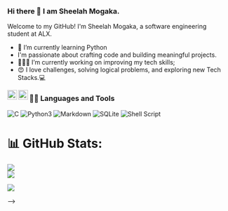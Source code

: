 ### Hi there 👋 I am Sheelah Mogaka.

Welcome to my GitHub! I'm Sheelah Mogaka, a software engineering student at ALX.

- 🌱 I’m currently learning Python
- I'm passionate about crafting code and building meaningful projects. 
- 👨🏽‍💻 I’m currently working on improving my tech skills;
- 😍 I love challenges, solving logical problems, and exploring new Tech Stacks.💻

<a href="https://https://twitter.com/Sheelah7">
  <img align="left" alt="Sheelah Mogaka | Twitter" width="22px" src="https://cdn.jsdelivr.net/npm/simple-icons@v3/icons/twitter.svg" />
</a>
<a href="https://www.linkedin.com/in/sheelah-mogaka-65695863/">
  <img align="left" alt="Sheelah Mogaka" width="22px" src="https://cdn.jsdelivr.net/npm/simple-icons@v3/icons/linkedin.svg" />
</a>


### 👨‍💻 Languages and Tools
![C](https://img.shields.io/badge/c-%2300599C.svg?style=for-the-badge&logo=c&logoColor=white) 
![Python3](https://img.shields.io/badge/python3-%233776AB.svg?style=for-the-badge&logo=python&logoColor=white)
![Markdown](https://img.shields.io/badge/markdown-%23000000.svg?style=for-the-badge&logo=markdown&logoColor=white) 
![SQLite](https://img.shields.io/badge/SQLite-07405E?style=for-the-badge&logo=sqlite&logoColor=white)
![Shell Script](https://img.shields.io/badge/shell_script-%23121011.svg?style=for-the-badge&logo=gnu-bash&logoColor=white) 

# 📊 GitHub Stats:
![](https://github-readme-stats.vercel.app/api?username=maya-cmd&theme=dark&hide_border=false&include_all_commits=true&count_private=true)<br/>
![](https://github-readme-streak-stats.herokuapp.com/?user=maya-cmd&theme=dark&hide_border=false)<br/>

![](https://github-readme-stats.vercel.app/api/top-langs/?username=maya-cmd&theme=dark&hide_border=false&include_all_commits=true&count_private=true&layout=compact)
<!-- ![GitHub Activity Graph](https://activity-graph.herokuapp.com/graph?username=maya-cmd&bg_color=1d2a3a&color=5BCDEC&line=5BCDEC&point=FFFFFF&hide_border=true) -->

-->
<!--
**Maya-cmd/maya-cmd** is a ✨ _special_ ✨ repository because its `README.md` (this file) appears on your GitHub profile.

